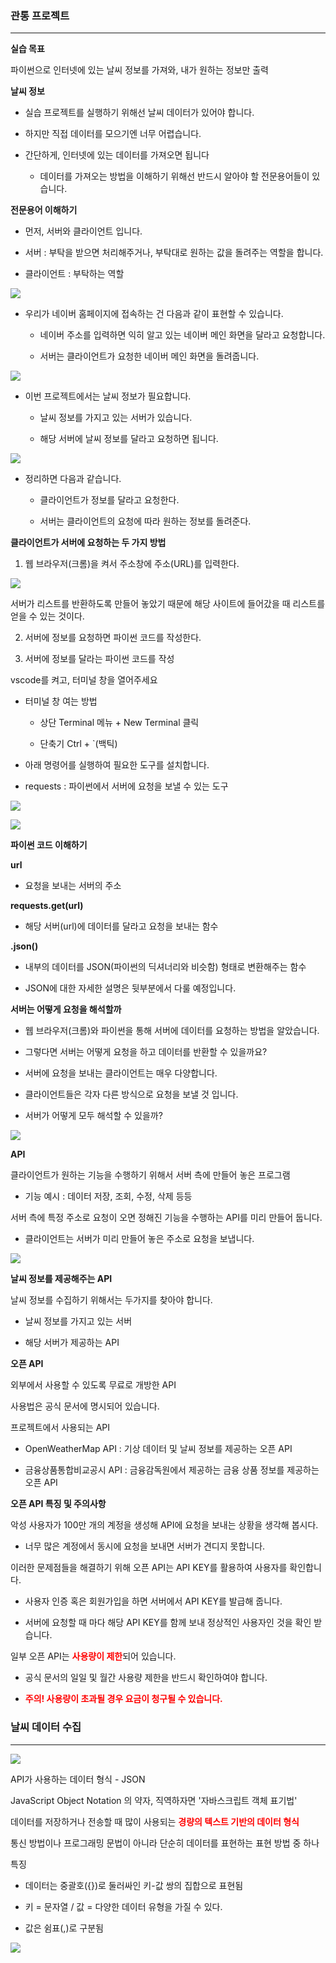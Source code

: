 ### **관통 프로젝트**
---

**실습 목표**

파이썬으로 인터넷에 있는 날씨 정보를 가져와, 내가 원하는 정보만 출력

**날씨 정보**

- 실습 프로젝트를 실행하기 위해선 날씨 데이터가 있어야 합니다.

- 하지만 직접 데이터를 모으기엔 너무 어렵습니다.

- 간단하게, 인터넷에 있는 데이터를 가져오면 됩니다
	
    - 데이터를 가져오는 방법을 이해하기 위해선 반드시 알아야 할 전문용어들이 있습니다.
    
**전문용어 이해하기**

- 먼저, 서버와 클라이언트 입니다.

- 서버 : 부탁을 받으면 처리해주거나, 부탁대로 원하는 값을 돌려주는 역할을 합니다.

- 클라이언트 : 부탁하는 역할

![](https://velog.velcdn.com/images/lurelight/post/bfa37998-33be-4e7a-ac75-272503a99992/image.png)

- 우리가 네이버 홈페이지에 접속하는 건 다음과 같이 표현할 수 있습니다.
	
    - 네이버 주소를 입력하면 익히 알고 있는 네이버 메인 화면을 달라고 요청합니다.
    
    - 서버는 클라이언트가 요청한 네이버 메인 화면을 돌려줍니다.
    
![](https://velog.velcdn.com/images/lurelight/post/60a3b18e-8273-4742-bb41-9d96c5ec8bea/image.png)

- 이번 프로젝트에서는 날씨 정보가 필요합니다.


	- 날씨 정보를 가지고 있는 서버가 있습니다.
	
    - 해당 서버에 날씨 정보를 달라고 요청하면 됩니다.
    
![](https://velog.velcdn.com/images/lurelight/post/2739532e-eeae-427b-8577-cef5d33f262f/image.png)

- 정리하면 다음과 같습니다.
	
    - 클라이언트가 정보를 달라고 요청한다.
    
    - 서버는 클라이언트의 요청에 따라 원하는 정보를 돌려준다.
    
**클라이언트가 서버에 요청하는 두 가지 방법**

1. 웹 브라우저(크롬)을 켜서 주소창에 주소(URL)를 입력한다.

![](https://velog.velcdn.com/images/lurelight/post/c2b7d948-9d95-4a55-b0f7-adb922da6df3/image.png)

서버가 리스트를 반환하도록 만들어 놓았기 때문에 해당 사이트에 들어갔을 때 리스트를 얻을 수 있는 것이다.

2. 서버에 정보를 요청하면 파이썬 코드를 작성한다.

2. 서버에 정보를 달라는 파이썬 코드를 작성

vscode를 켜고, 터미널 창을 열어주세요

- 터미널 창 여는 방법
    
    - 상단 Terminal 메뉴 + New Terminal 클릭
        
    - 단축기 Ctrl + `(백틱)
        
- 아래 명령어를 실행하여 필요한 도구를 설치합니다.

- requests : 파이썬에서 서버에 요청을 보낼 수 있는 도구
    
![](https://velog.velcdn.com/images/lurelight/post/9544d794-ceeb-4636-8bfb-b0338fd999d0/image.png)
    
![](https://velog.velcdn.com/images/lurelight/post/690ab1f1-cfd0-479b-a88b-5d04d1fb6a3e/image.png)


**파이썬 코드 이해하기**

**url** 

- 요청을 보내는 서버의 주소

**requests.get(url)**

- 해당 서버(url)에 데이터를 달라고 요청을 보내는 함수

**.json()**

- 내부의 데이터를 JSON(파이썬의 딕셔너리와 비슷함) 형태로 변환해주는 함수

- JSON에 대한 자세한 설명은 뒷부분에서 다룰 예정입니다.

**서버는 어떻게 요청을 해석할까**

- 웹 브라우저(크롬)와 파이썬을 통해 서버에 데이터를 요청하는 방법을 알았습니다.

- 그렇다면 서버는 어떻게 요청을 하고 데이터를 반환할 수 있을까요?

- 서버에 요청을 보내는 클라이언트는 매우 다양합니다.

- 클라이언트들은 각자 다른 방식으로 요청을 보낼 것 입니다.
    
- 서버가 어떻게 모두 해석할 수 있을까?

![](https://velog.velcdn.com/images/lurelight/post/00fa3c7c-a829-4d58-a982-16be59b32567/image.png)


**API**

클라이언트가 원하는 기능을 수행하기 위해서 서버 측에 만들어 놓은 프로그램

- 기능 예시 : 데이터 저장, 조회, 수정, 삭제 등등

서버 측에 특정 주소로 요청이 오면 정해진 기능을 수행하는 API를 미리 만들어 둡니다.

- 클라이언트는 서버가 미리 만들어 놓은 주소로 요청을 보냅니다.

![](https://velog.velcdn.com/images/lurelight/post/5419a4f6-fb0a-44f0-99f6-89088936827c/image.png)


**날씨 정보를 제공해주는 API**

날씨 정보를 수집하기 위해서는 두가지를 찾아야 합니다.

- 날씨 정보를 가지고 있는 서버

- 해당 서버가 제공하는 API

**오픈 API**

외부에서 사용할 수 있도록 무료로 개방한 API

사용법은 공식 문서에 명시되어 있습니다.

프로젝트에서 사용되는 API

- OpenWeatherMap API : 기상 데이터 및 날씨 정보를 제공하는 오픈 API

- 금융상품통합비교공시 API : 금융감독원에서 제공하는 금융 상품 정보를 제공하는 오픈 API

**오픈 API 특징 및 주의사항**

악성 사용자가 100만 개의 계정을 생성해 API에 요청을 보내는 상황을 생각해 봅시다.

- 너무 많은 계정에서 동시에 요청을 보내면 서버가 견디지 못합니다.

이러한 문제점들을 해결하기 위해 오픈 API는 API KEY를 활용하여 사용자를 확인합니다.

- 사용자 인증 혹은 회원가입을 하면 서버에서 API KEY를 발급해 줍니다.

- 서버에 요청할 때 마다 해당 API KEY를 함께 보내 정상적인 사용자인 것을 확인 받습니다.

 일부 오픈 API는 <span style='color:red;'>**사용량이 제한**</span>되어 있습니다.
 
- 공식 문서의 일일 및 월간 사용량 제한을 반드시 확인하여야 합니다.

- <span style='color:red;'>**주의! 사용량이 초과될 경우 요금이 청구될 수 있습니다.**</span>

### **날씨 데이터 수집**
---

![](https://velog.velcdn.com/images/lurelight/post/c446a807-2ef9-43f4-9731-2152c3770204/image.png)

API가 사용하는 데이터 형식 - JSON

JavaScript Object Notation 의 약자, 직역하자면 '자바스크립트 객체 표기법'

데이터를 저장하거나 전송할 때 많이 사용되는 <span style='color:red;'>**경량의 텍스트 기반의 데이터 형식**</span>

통신 방법이나 프로그래밍 문법이 아니라 단순히 데이터를 표현하는 표현 방법 중 하나

특징 

- 데이터는 중괄호({})로 둘러싸인 키-값 쌍의 집합으로 표현됨

- 키 = 문자열 / 값 = 다양한 데이터 유형을 가질 수 있다.

- 값은 쉼표(,)로 구분됨

![](https://velog.velcdn.com/images/lurelight/post/521b4436-1664-47b4-8389-33d506a4f663/image.png)










